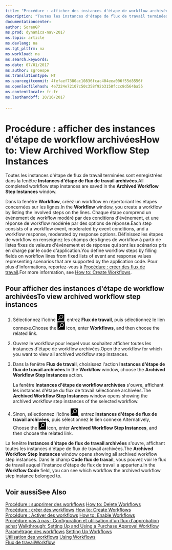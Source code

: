 ```yaml
---
title: "Procédure : afficher des instances d'étape de workflow archivées"
description: "Toutes les instances d'étape de flux de travail terminées sont enregistrées dans la fenêtre **Instances d'étape de flux de travail archivées**."
documentationcenter: 
author: SorenGP
ms.prod: dynamics-nav-2017
ms.topic: article
ms.devlang: na
ms.tgt_pltfrm: na
ms.workload: na
ms.search.keywords: 
ms.date: 07/01/2017
ms.author: sgroespe
ms.translationtype: HT
ms.sourcegitcommit: 4fefaef7380ac10836fcac404eea006f55d8556f
ms.openlocfilehash: 4e7224e72107c50c358f92b3158fccc8d564ba55
ms.contentlocale: fr-fr
ms.lasthandoff: 10/16/2017

---
```

# <a name="how-to-view-archived-workflow-step-instances"></a><span data-ttu-id="3808a-103">Procédure : afficher des instances d'étape de workflow archivées</span><span class="sxs-lookup"><span data-stu-id="3808a-103">How to: View Archived Workflow Step Instances</span></span>
<span data-ttu-id="3808a-104">Toutes les instances d'étape de flux de travail terminées sont enregistrées dans la fenêtre **Instances d'étape de flux de travail archivées**.</span><span class="sxs-lookup"><span data-stu-id="3808a-104">All completed workflow step instances are saved in the **Archived Workflow Step Instances** window.</span></span>  

 <span data-ttu-id="3808a-105">Dans la fenêtre **Workflow**, créez un workflow en répertoriant les étapes concernées sur les lignes.</span><span class="sxs-lookup"><span data-stu-id="3808a-105">In the **Workflow** window, you create a workflow by listing the involved steps on the lines.</span></span> <span data-ttu-id="3808a-106">Chaque étape comprend un événement de workflow modéré par des conditions d'événement, et une réponse de workflow modérée par des options de réponse.</span><span class="sxs-lookup"><span data-stu-id="3808a-106">Each step consists of a workflow event, moderated by event conditions, and a workflow response, moderated by response options.</span></span> <span data-ttu-id="3808a-107">Définissez les étapes de workflow en renseignez les champs des lignes de workflow à partir de listes fixes de valeurs d'événement et de réponse qui sont les scénarios pris en charge par le code d'application.</span><span class="sxs-lookup"><span data-stu-id="3808a-107">You define workflow steps by filling fields on workflow lines from fixed lists of event and response values representing scenarios that are supported by the application code.</span></span> <span data-ttu-id="3808a-108">Pour plus d'informations, reportez\-vous à [Procédure : créer des flux de travail](across-how-to-create-workflows.md).</span><span class="sxs-lookup"><span data-stu-id="3808a-108">For more information, see [How to: Create Workflows](across-how-to-create-workflows.md).</span></span>  

## <a name="to-view-archived-workflow-step-instances"></a><span data-ttu-id="3808a-109">Pour afficher des instances d'étape de workflow archivées</span><span class="sxs-lookup"><span data-stu-id="3808a-109">To view archived workflow step instances</span></span>  
1.  <span data-ttu-id="3808a-110">Sélectionnez l'icône ![Page ou état pour la recherche](media/ui-search/search_small.png "Page ou état pour la recherche"), entrez **Flux de travail**, puis sélectionnez le lien connexe.</span><span class="sxs-lookup"><span data-stu-id="3808a-110">Choose the ![Search for Page or Report](media/ui-search/search_small.png "Search for Page or Report icon") icon, enter **Workflows**, and then choose the related link.</span></span>  
2.  <span data-ttu-id="3808a-111">Ouvrez le workflow pour lequel vous souhaitez afficher toutes les instances d'étape de workflow archivées.</span><span class="sxs-lookup"><span data-stu-id="3808a-111">Open the workflow for which you want to view all archived workflow step instances.</span></span>  
3.  <span data-ttu-id="3808a-112">Dans la fenêtre **Flux de travail**, choisissez l'action **Instances d'étape de flux de travail archivées**.</span><span class="sxs-lookup"><span data-stu-id="3808a-112">In the **Workflow** window, choose the **Archived Workflow Step Instances** action.</span></span>  

    <span data-ttu-id="3808a-113">La fenêtre **Instances d'étape de workflow archivées** s'ouvre, affichant les instances d'étape du flux de travail sélectionné archivées.</span><span class="sxs-lookup"><span data-stu-id="3808a-113">The **Archived Workflow Step Instances** window opens showing the archived workflow step instances of the selected workflow.</span></span>  
4.  <span data-ttu-id="3808a-114">Sinon, sélectionnez l'icône ![Page ou état pour la recherche](media/ui-search/search_small.png "Page ou état pour la recherche"), entrez **Instances d'étape de flux de travail archivées**, puis sélectionnez le lien connexe.</span><span class="sxs-lookup"><span data-stu-id="3808a-114">Alternatively, Choose the ![Search for Page or Report](media/ui-search/search_small.png "Search for Page or Report icon") icon, enter **Archived Workflow Step Instances**, and then choose the related link.</span></span>  

<span data-ttu-id="3808a-115">La fenêtre **Instances d'étape de flux de travail archivées** s'ouvre, affichant toutes les instances d'étape de flux de travail archivées.</span><span class="sxs-lookup"><span data-stu-id="3808a-115">The **Archived Workflow Step Instances** window opens showing all archived workflow step instances.</span></span> <span data-ttu-id="3808a-116">Dans le champ **Code flux de travail**, vous pouvez voir le flux de travail auquel l'instance d'étape de flux de travail a appartenu.</span><span class="sxs-lookup"><span data-stu-id="3808a-116">In the **Workflow Code** field, you can see which workflow the archived workflow step instance belonged to.</span></span>  

## <a name="see-also"></a><span data-ttu-id="3808a-117">Voir aussi</span><span class="sxs-lookup"><span data-stu-id="3808a-117">See Also</span></span>  
 <span data-ttu-id="3808a-118">[Procédure : supprimer des workflows](across-how-to-delete-workflows.md) </span><span class="sxs-lookup"><span data-stu-id="3808a-118">[How to: Delete Workflows](across-how-to-delete-workflows.md) </span></span>  
 <span data-ttu-id="3808a-119">[Procédure : créer des workflows](across-how-to-create-workflows.md) </span><span class="sxs-lookup"><span data-stu-id="3808a-119">[How to: Create Workflows](across-how-to-create-workflows.md) </span></span>  
 <span data-ttu-id="3808a-120">[Procédure : Activer des workflows](across-how-to-enable-workflows.md) </span><span class="sxs-lookup"><span data-stu-id="3808a-120">[How to: Enable Workflows](across-how-to-enable-workflows.md) </span></span>  
 <span data-ttu-id="3808a-121">[Procédure pas à pas : Configuration et utilisation d'un flux d'approbation achat](walkthrough-setting-up-and-using-a-purchase-approval-workflow.md) </span><span class="sxs-lookup"><span data-stu-id="3808a-121">[Walkthrough: Setting Up and Using a Purchase Approval Workflow](walkthrough-setting-up-and-using-a-purchase-approval-workflow.md) </span></span>  
 <span data-ttu-id="3808a-122">[Paramétrage des workflows](across-set-up-workflows.md) </span><span class="sxs-lookup"><span data-stu-id="3808a-122">[Setting Up Workflows](across-set-up-workflows.md) </span></span>  
 <span data-ttu-id="3808a-123">[Utilisation des workflows](across-use-workflows.md) </span><span class="sxs-lookup"><span data-stu-id="3808a-123">[Using Workflows](across-use-workflows.md) </span></span>  
 [<span data-ttu-id="3808a-124">Flux de travail</span><span class="sxs-lookup"><span data-stu-id="3808a-124">Workflow</span></span>](across-workflow.md)


